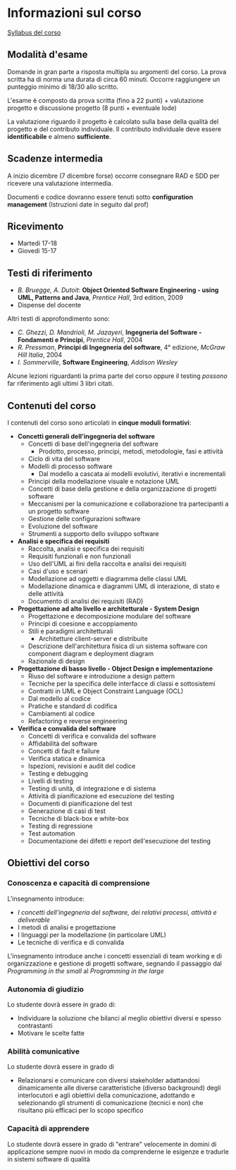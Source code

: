# Informazioni sul corso
[Syllabus del corso](https://corsi.unisa.it/informatica/didattica/insegnamenti?anno=2021&id=507546&cId=9999-2017&pId=MODULO_3*RESTO_2*S1)

## Modalità d'esame
Domande in gran parte a risposta multipla su argomenti del corso. La prova scritta ha di norma una durata di circa 60 minuti. Occorre raggiungere un punteggio minimo di 18/30 allo scritto.  

L'esame è composto da prova scritta (fino a 22 punti) + valutazione progetto e discussione progetto (8 punti + eventuale lode)  

La valutazione riguardo il progetto è calcolato sulla base della qualità del progetto e del contributo individuale. Il contributo individuale deve essere **identificabile** e almeno **sufficiente**.  

## Scadenze intermedia

A inizio dicembre (7 dicembre forse) occorre consegnare RAD e SDD per ricevere una valutazione intermedia.  

Documenti e codice dovranno essere tenuti sotto **configuration management** (Istruzioni date in seguito dal prof)  

## Ricevimento
* Martedi 17-18
* Giovedi 15-17

## Testi di riferimento
* *B. Bruegge, A. Dutoit*: **Object Oriented Software Engineering - using UML, Patterns and Java**, *Prentice Hall*, 3rd edition, 2009
* Dispense del docente

Altri testi di approfondimento sono:
* *C. Ghezzi, D. Mandrioli, M. Jazayeri*, **Ingegneria del Software - Fondamenti e Principi**, *Prentice Hall*, 2004
* *R. Pressman*, **Principi di Ingegneria del software**, 4° edizione, *McGraw Hill Italia*, 2004
* *I. Sommerville*, **Software Engineering**, *Addison Wesley*

Alcune lezioni riguardanti la prima parte del corso oppure il testing *possono* far riferimento agli ultimi 3 libri citati.  

## Contenuti del corso

I contenuti del corso sono articolati in **cinque moduli formativi**:

* **Concetti generali dell'ingegneria del software**
  + Concetti di base dell'ingegneria del software
    - Prodotto, processo, principi, metodi, metodologie, fasi e attività
  + Ciclo di vita del software
  + Modelli di processo software
    - Dal modello a cascata ai modelli evolutivi, iterativi e incrementali
  + Principi della modellazione visuale e notazione UML
  + Concetti di base della gestione e della organizzazione di progetti software
  + Meccanismi per la comunicazione e collaborazione tra partecipanti a un progetto software
  + Gestione delle configurazioni software
  + Evoluzione del software
  + Strumenti a supporto dello sviluppo software
* **Analisi e specifica dei requisiti**
  + Raccolta, analisi e specifica dei requisiti
  + Requisiti funzionali e non funzionali
  + Uso dell'UML ai fini della raccolta e analisi dei requisiti
  + Casi d'uso e scenari
  + Modellazione ad oggetti e diagramma delle classi UML
  + Modellazione dinamica e diagrammi UML di interazione, di stato e delle attività
  + Documento di analisi dei requisiti (RAD)
* **Progettazione ad alto livello e architetturale - System Design**
  + Progettazione e decomposizione modulare del software
  + Principi di coesione e accoppiamento
  + Stili e paradigmi architetturali
    - Architetture client-server e distribuite
  + Descrizione dell'architettura fisica di un sistema software con component diagram e deployment diagram
  + Razionale di design
* **Progettazione di basso livello - Object Design e implementazione**
  + Riuso del software e introduzione a design pattern
  + Tecniche per la specifica delle interfacce di classi e sottosistemi
  + Contratti in UML e Object Constraint Language (OCL)
  + Dal modello al codice
  + Pratiche e standard di codifica
  + Cambiamenti al codice
  + Refactoring e reverse engineering
* **Verifica e convalida del software**
  + Concetti di verifica e convalida del software
  + Affidabilità del software
  + Concetti di fault e failure
  + Verifica statica e dinamica
  + Ispezioni, revisioni e audit del codice
  + Testing e debugging
  + Livelli di testing
  + Testing di unità, di integrazione e di sistema
  + Attività di pianificazione ed esecuzione del testing
  + Documenti di pianificazione del test
  + Generazione di casi di test
  + Tecniche di black-box e white-box
  + Testing di regressione
  + Test automation
  + Documentazione dei difetti e report dell'esecuzione del testing




## Obiettivi del corso
### Conoscenza e capacità di comprensione

L'insegnamento introduce:

* *I concetti dell'ingegneria del software, dei relativi processi, attività e deliverable*
* I metodi di analisi e progettazione
* I linguaggi per la modellazione (in particolare UML)
* Le tecniche di verifica e di convalida

L'insegnamento introduce anche i concetti essenziali di team working e di organizzazione e gestione di progetti software, segnando il passaggio dal *Programming in the small* al *Programming in the large*  

###  Autonomia di giudizio

Lo studente dovrà essere in grado di:
* Individuare la soluzione che bilanci al meglio obiettivi diversi e spesso contrastanti
* Motivare le scelte fatte

### Abilità comunicative

Lo studente dovrà essere in grado di

* Relazionarsi e comunicare con diversi stakeholder adattandosi dinamicamente alle diverse caratteristiche (diverso background) degli interlocutori e agli obiettivi della comunicazione, adottando e selezionando gli strumenti di comunicazione (tecnici e non) che risultano più efficaci per lo scopo specifico

### Capacità di apprendere

Lo studente dovrà essere in grado di "entrare" velocemente in domini di applicazione sempre nuovi in modo da comprenderne le esigenze e tradurle in sistemi software di qualità

